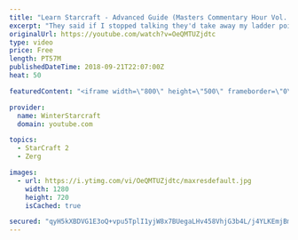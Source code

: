 ```yaml
---
title: "Learn Starcraft - Advanced Guide (Masters Commentary Hour Vol. 1)"
excerpt: "They said if I stopped talking they'd take away my ladder points. Next one I upload will have more terran/toss blame RNGesus."
originalUrl: https://youtube.com/watch?v=OeQMTUZjdtc
type: video
price: Free
length: PT57M
publishedDateTime: 2018-09-21T22:07:00Z
heat: 50

featuredContent: "<iframe width=\"800\" height=\"500\" frameborder=\"0\" src=\"https://www.youtube.com/embed/OeQMTUZjdtc\" allow=\"accelerometer; autoplay; encrypted-media; gyroscope; picture-in-picture\" allowfullscreen></iframe>"

provider:
  name: WinterStarcraft
  domain: youtube.com

topics:
  - StarCraft 2
  - Zerg

images:
  - url: https://i.ytimg.com/vi/OeQMTUZjdtc/maxresdefault.jpg
    width: 1280
    height: 720
    isCached: true

secured: "qyH5kXBDVG1E3oQ+vpu5TplI1yjW8x7BUegaLHv458VhjG3b4L/j4YLKEmjBm+T30lbnJsVhAOhCmeAf+ErBV9I+8BJA9pPWF/HidD0GIYLTgQvD5oTrOCsYHyzsz+rnDR+MMnw7GHR9tJVpGCliq1YHjEp07mzmoLbAXLUIZxXyG4Fp5+Y5EQ5KsHcCotC/ZlLgHhAiRIWWyTf+kjX2Ge3H2GsBmARhqTFqn+/b9nPsEUH2XaotFuOceXdlEAxABGGK27p59Xv6sy+oZGU3eRKyEG7shys07GrsL22apndMEQGCXkoYlB1NlVL51hBBOgNvFEDPyBP93Bz50ksM3pSQl3xzurWaPy963WtRjhrMLGN6fi4QkGi7wWa+7e6D+dlhX2smMparXsAVmTkH5gwRtMm/66rlZ6H/FIyfacU=;XpVQ6I2jZ35py3Inc59gsQ=="
---
```


